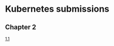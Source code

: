 # Kubernetes submissions

## Chapter 2
[1.1](https://github.com/Dakoro/kubernetes_submissions/tree/ex1.1)
